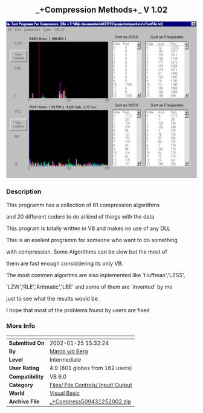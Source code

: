 ﻿<div align="center">

## \_\+Compression Methods\+\_ V 1\.02

<img src="PIC2002126111344568.jpg">
</div>

### Description

This programm has a collection of 61 compression algorithms

and 20 different coders to do al kind of things with the data

This program is totally written in VB and makes no use of any DLL

This is an exelent programm for someone who want to do something

with compression. Some Algorithms can be slow but the most of

them are fast enough considdering its only VB.

The most commen algoritms are also inplemented like 'Huffman','LZSS',

'LZW','RLE','Aritmatic','LBE' and some of them are 'invented' by me

just to see what the results would be.

I hope that most of the problems found by users are fixed
 
### More Info
 


<span>             |<span>
---                |---
**Submitted On**   |2002-01-25 15:32:24
**By**             |[Marco v/d Berg](https://github.com/Planet-Source-Code/PSCIndex/blob/master/ByAuthor/marco-v-d-berg.md)
**Level**          |Intermediate
**User Rating**    |4.9 (801 globes from 162 users)
**Compatibility**  |VB 6\.0
**Category**       |[Files/ File Controls/ Input/ Output](https://github.com/Planet-Source-Code/PSCIndex/blob/master/ByCategory/files-file-controls-input-output__1-3.md)
**World**          |[Visual Basic](https://github.com/Planet-Source-Code/PSCIndex/blob/master/ByWorld/visual-basic.md)
**Archive File**   |[\_\+Compress509431252002\.zip](https://github.com/Planet-Source-Code/marco-v-d-berg-compression-methods-v-1-02__1-31141/archive/master.zip)








